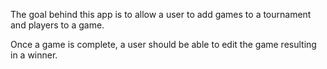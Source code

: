 

The goal behind this app is to allow a user to add games to a tournament and players to a game. 

Once a game is complete, a user should be able to edit the game resulting in a winner.
